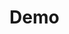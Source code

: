 # Demo

<ClientOnly>
   <Auth />
   <Profile />
</ClientOnly>

<!-- Add Crisp Support Features -->
<script type="text/javascript">
   window.$crisp=[];window.CRISP_WEBSITE_ID="d1a80d59-2880-4eb6-b1b4-7a7e5605e1aa";(function(){let d=document;let s=d.createElement("script");s.src="https://client.crisp.chat/l.js";s.async=1;d.getElementsByTagName("head")[0].appendChild(s);})();
</script>
